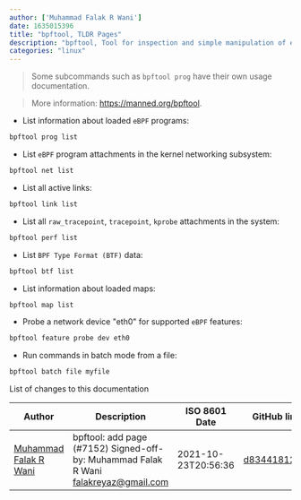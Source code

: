 ```yaml
---
author: ['Muhammad Falak R Wani']
date: 1635015396
title: "bpftool, TLDR Pages"
description: "bpftool, Tool for inspection and simple manipulation of eBPF programs and maps."
categories: "linux"
---
```

> Some subcommands such as `bpftool prog` have their own usage documentation.

> More information: <https://manned.org/bpftool>.

- List information about loaded `eBPF` programs:

```bash
bpftool prog list
```

- List `eBPF` program attachments in the kernel networking subsystem:

```bash
bpftool net list
```

- List all active links:

```bash
bpftool link list
```

- List all `raw_tracepoint`, `tracepoint`, `kprobe` attachments in the system:

```bash
bpftool perf list
```

- List `BPF Type Format (BTF)` data:

```bash
bpftool btf list
```

- List information about loaded maps:

```bash
bpftool map list
```

- Probe a network device "eth0" for supported `eBPF` features:

```bash
bpftool feature probe dev eth0
```

- Run commands in batch mode from a file:

```bash
bpftool batch file myfile
```
List of changes to this documentation


Author | Description | ISO 8601 Date | GitHub link
------|-----|-----|-----
[Muhammad Falak R Wani](mailto:falakreyaz@gmail.com) | bpftool: add page (#7152) Signed-off-by: Muhammad Falak R Wani <falakreyaz@gmail.com> | 2021-10-23T20:56:36 | [d83441812f7c](https://github.com/tldr-pages/tldr/commit/d83441812f7ca6c05a0b61be856da34e7b37b039)

